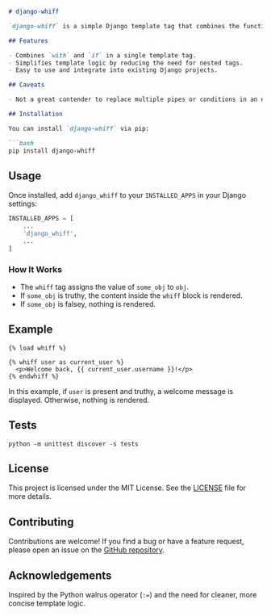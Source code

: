 ```markdown
# django-whiff

`django-whiff` is a simple Django template tag that combines the functionality of the `with` and `if` tags, inspired by the Python walrus operator (`:=`). It allows you to assign a variable and immediately check if it is truthy, rendering content if it is.

## Features

- Combines `with` and `if` in a single template tag.
- Simplifies template logic by reducing the need for nested tags.
- Easy to use and integrate into existing Django projects.

## Caveats

- Not a great contender to replace multiple pipes or conditions in an existing template tag

## Installation

You can install `django-whiff` via pip:

```bash
pip install django-whiff
```

## Usage

Once installed, add `django_whiff` to your `INSTALLED_APPS` in your Django settings:

```python
INSTALLED_APPS = [
    ...
    'django_whiff',
    ...
]
```

### How It Works

- The `whiff` tag assigns the value of `some_obj` to `obj`.
- If `some_obj` is truthy, the content inside the `whiff` block is rendered.
- If `some_obj` is falsey, nothing is rendered.

## Example

```django
{% load whiff %}

{% whiff user as current_user %}
  <p>Welcome back, {{ current_user.username }}!</p>
{% endwhiff %}
```

In this example, if `user` is present and truthy, a welcome message is displayed. Otherwise, nothing is rendered.


## Tests
```
python -m unittest discover -s tests
```

## License

This project is licensed under the MIT License. See the [LICENSE](LICENSE) file for more details.

## Contributing

Contributions are welcome! If you find a bug or have a feature request, please open an issue on the [GitHub repository](https://github.com/ehamiter/django-whiff).

## Acknowledgements

Inspired by the Python walrus operator (`:=`) and the need for cleaner, more concise template logic.
